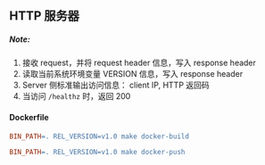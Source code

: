 HTTP 服务器
---

##### Note:

1. 接收 request，并将 request header 信息，写入 response header
2. 读取当前系统环境变量 VERSION 信息，写入 response header
3. Server 侧标准输出访问信息： client IP, HTTP 返回码
4. 当访问 `/healthz` 时，返回 200

#### Dockerfile 

```makefile
BIN_PATH=. REL_VERSION=v1.0 make docker-build

BIN_PATH=. REL_VERSION=v1.0 make docker-push
```